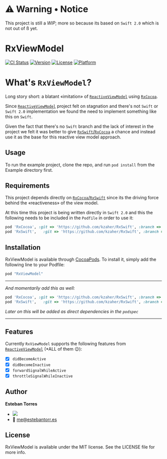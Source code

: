 # :warning: Warning • Notice
This project is still a _WIP_; more so because its based on `Swift 2.0` which is not out of ß yet.

# RxViewModel

[![CI Status](http://img.shields.io/travis/esttorhe/RxViewModel.svg?style=flat)](https://travis-ci.org/esttorhe/RxViewModel)
[![Version](https://img.shields.io/cocoapods/v/RxViewModel.svg?style=flat)](http://cocoapods.org/pods/RxViewModel)
[![License](https://img.shields.io/cocoapods/l/RxViewModel.svg?style=flat)](http://cocoapods.org/pods/RxViewModel)
[![Platform](https://img.shields.io/cocoapods/p/RxViewModel.svg?style=flat)](http://cocoapods.org/pods/RxViewModel)

# What's `RxViewModel`?

Long story short: a blatant «imitation» of [`ReactiveViewModel`][rvm] using [`RxCocoa`][rxcocoa].

Since [`ReactiveViewModel`][rvm] project felt on stagnation and there's not `Swift` or `Swift 2.0` implementation we found the need to implement something like this on `Swift`.

Given the fact that there's no `Swift` branch and the lack of interest in the project we felt it was better to give [`RxSwift`/`RxCocoa`][rxcocoa] a chance and instead use it as the base for this reactive view model approach.

## Usage

To run the example project, clone the repo, and run `pod install` from the Example directory first.

## Requirements

This project depends directly on [`RxCocoa`/`RxSwift`][rxcocoa] since its the driving force behind the «reactiveness» of the view model.

At this time this project is being written directly in `Swift 2.0` and this the following needs to be included in the `Podfile` in order to use it:

```ruby
pod 'RxCocoa', :git => 'https://github.com/kzaher/RxSwift', :branch => 'feature/swift2.0'
pod 'RxSwift',   :git => 'https://github.com/kzaher/RxSwift', :branch => 'feature/swift2.0'
```

## Installation

RxViewModel is available through [CocoaPods](http://cocoapods.org). To install
it, simply add the following line to your Podfile:

```ruby
pod "RxViewModel"
```
---
*And momentarily add this as well:*
```ruby
pod 'RxCocoa', :git => 'https://github.com/kzaher/RxSwift', :branch => 'feature/swift2.0'
pod 'RxSwift',   :git => 'https://github.com/kzaher/RxSwift', :branch => 'feature/swift2.0'
```
*Later on this will be added as direct dependencies in the `podspec`*

---

## Features

Currently `RxViewModel` supports the following features from [`ReactiveViewModel`][rvm] (*ALL of them :wink:):

- [x] `didBecomeActive`
- [x] `didBecomeInactive`
- [x] `forwardSignalWhileActive`
- [x] `throttleSignalWhileInactive`

## Author

__Esteban Torres__ 

- [![](https://img.shields.io/badge/twitter-esttorhe-brightgreen.svg)](https://twitter.com/esttorhe) 
- :email: me@estebantorr.es

## License

RxViewModel is available under the MIT license. See the LICENSE file for more info.

[rvm]:https://github.com/ReactiveCocoa/ReactiveViewModel
[rxcocoa]:https://github.com/kzaher/RxSwift
